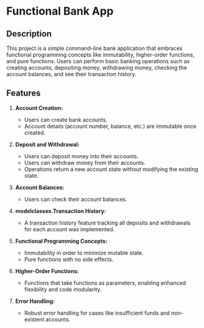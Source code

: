 # Functional Bank App

## Description

This project is a simple command-line bank application that embraces functional programming concepts like immutability, higher-order functions, and pure functions. Users can perform basic banking operations such as creating accounts, depositing money, withdrawing money, checking the account balances, and see their transaction history.

## Features

1. **Account Creation:**
   - Users can create bank accounts.
   - Account details (account number, balance, etc.) are immutable once created.

2. **Deposit and Withdrawal:**
   - Users can deposit money into their accounts.
   - Users can withdraw money from their accounts.
   - Operations return a new account state without modifying the existing state.

3. **Account Balances:**
   - Users can check their account balances.

4. **modelclasses.Transaction History:**
   - A transaction history feature tracking all deposits and withdrawals for each account was implemented.

5. **Functional Programming Concepts:**
   - Immutability in order to minimize mutable state.
   - Pure functions with no side effects.

6. **Higher-Order Functions:**
   - Functions that take functions as parameters, enabling enhanced flexibility and code modularity.

7. **Error Handling:**
   - Robust error handling for cases like insufficient funds and non-existent accounts.
